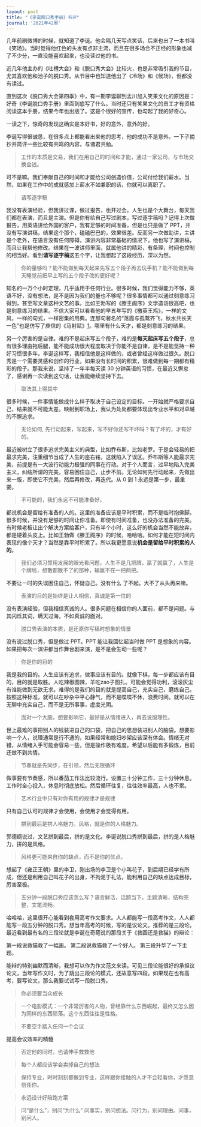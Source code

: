 ```yaml
---
layout: post
title: "《李诞脱口秀手册》书评"
journal: '2021年42周'
---
```


几年前刷微博的时候，就知道了李诞。他会隔几天写点笑话，后来也出了一本书叫《笑场》。当时觉得他红色的头发有点非主流，而且在很多场合不正经的形象也减了不少分，一直没能喜欢起来，也没读过他的书。

近几年他主办的《吐槽大会》和《脱口秀大会》比较火，也是非常吸引我的节目，尤其喜欢他和池子的脱口秀。从节目中也知道他出了《冷场》和《候场》，但都没有读过。

直到这次《脱口秀大会第四季》中，有一期李诞聊到孟川加入笑果文化的原因是：好奇《李诞脱口秀手册》里面到底写了什么。当时还只有笑果文化的员工才有资格阅读这本手册，结果今年也出版了。这是个很好的宣传，也勾起了我的好奇心。

一读之下，惊奇的发现这确实是本好书，好的意外，意外的好。

李诞写得很诚恳，在很多点上都能看出来他的思考，他的成功不是意外。一下子摘抄并简评一些比较有共鸣的内容，与诸君共勉。

> 工作的本质是交易，我们在用自己的时间和才能，通过一家公司，与市场交换金钱。

可不是嘛。我们奉献自己的时间和才能给公司创造价值，公司付给我们薪水。当然，如果在工作中的成就感加上薪水不如兼职的话，你就可以离职了。

> 请写逐字稿

我没有表演经验，但我讲过课，做过报告，也开过会。人生也是个大舞台，每天我们都在表演，而且是主演。但是你有给自己写过剧本，写过逐字稿吗？记得上次做报告，用英语讲给外国的客户，我有足够的时间准备，但是也只是做了 PPT，并没有写演讲稿，结果这个那个，磕磕巴巴的，效果很差。反而另一次做助讲，主讲是个老外，在语言没有任何障碍，演讲内容非常基础的情况下，他也写了演讲稿，而且让我帮他修改。结果在一波讲师里面，就属他讲的精彩，有条理，时间也控制的相当好。看到**请写逐字稿**这五个字，让我想起了这段经历，深以为然。

> 你的量够吗？能不能做到每天起来先写五个段子再去玩手机？能不能做到每天睡觉前把早上写的五个段子改的更好呢？

知名的一万个小时定理，几乎适用于任何行业。很多时候，我们觉得能力不够，英语不好，没有想法，是不是因为我们的量也不够呢？很多事情都可以通过刻意练习得到，甚至写文章这种文艺的事。比如王勃写的《滕王阁序》文学造诣很高吧，也是刻意练习的结果。不信大家可以看看他的早五年写的《檄英王鸡》，一样的文风，一样的句式，一样密集的用典。连那句著名的“落霞与孤鹜齐飞，秋水共长天一色”也是仿写了庾信的《马射赋》[1][1]。哪里有什么天才，都是刻意练习的结果。

另一个厉害的是自律。难的不是起床写五个段子，难的是**每天起床写五个段子**，总有很多理由拖后腿，能不能成功很大程度取决于你能不是自律，是不是能坚持一种好习惯很多年。李诞这样写，我相信他是这样做的，或者曾经这样做过很久。脱口秀是一个需要灵感和创作的行业，如果没有长时间的积累，很难做到每一期都有精彩的段子。那我来说，坚持了一年半每天读 30 分钟英语的习惯，在最近又懈怠了，感谢再一次读到这句话，让我能继续坚持下去。

> 取法其上得其中

很多时候，一件事情能做成什么样子取决于自己设定的目标。一开始就严格要求自己，结果就不可能太差。映射到职场上，我认为处处都要体现出专业水平和对卓越的不懈追求。

> 无论如何, 先行动起来，写起来，写不好你还写不坏吗？有了坏的，才有好的。

最近被树立了很多追求完美主义的典型，比如乔布斯，比如老罗。于是会轻易的把最求完美，注重细节当成了人生的座右铭，这就陷入了误区。乔布斯等人能最求完美，前提是有一大波行动能力极强的同事在行动。对于个人而言，过早地陷入完美主义，纠结所谓的完美，容易困住自己，止步不前。无论如何先行动起来，先做出来一版，即使它不完美，然后再修改，再迭代。从 0 到 1 永远是第一步，最重要。

> 不可能的，我们永远不可能准备好。

都说机会是留给有准备的人的。这里的准备应该是平时积累，而不是临时抱佛脚。很多时候，并没有足够的时间让你准备。即使有时间准备，也没办法准备的完美。有时候老板让出个解决方案给客户，只有半个小时，这么好的机会当然不能放弃，都是硬着头皮上。比如王勃做《滕王阁序》的时候，哈哈哈。如何才能在短时间内表现的像个天才？当然是靠平时积累了。所以我更愿意说**机会是留给平时积累的人的**。

> 我们必须习惯用发展的眼光看问题，人生不是几把牌，赢了就赢了，人生是个牌局，想散都散不了的那种，输赢不在一把两把。

不要让一时的失误困住自己，怀疑自己。没有什么 了不起，大不了从头再来嘛。

> 表演的目的是始终是让人相信，真诚是第一位的

没有表演经验，但我相信真诚的人。很多问题在相信你的人面前，都不是问题。与其闪烁其词，瞒天过海，不如真诚的面对。

> 脱口秀表演的本质，是还原你写稿时想象的情景

没有说过脱口秀，但是做过 PPT。PPT 能让我回忆起当时做 PPT 是想象的内容。如果把每次一演讲都当作舞台剧来演，是不是会生动一些呢？

> 你是你的目的

我是我的目的。人生应该有追求，做事应该有目的。就像下棋，每一步都应该有目的，目的就是取胜。人吃辣椒图辣，羊吃zao子图扎。可能会觉得功利，滚滚灰尘有谁能做到无欲无求。难得的是我们的目的就是提高自己，充实自己，磨练自己。按照这种标准，就可以在吵杂中平心静气，而不是喋喋不休，浪费时间。就可以在无聊中充实自己，而不是无所事事，虚度光阴。

> 面对一个大脑，想要影响它，最好是从情绪进入，再去说服理性。

世上最难的事把别人的钱装进自己的口袋，把自己的思想装进别人的脑袋。想要影响一个人，说理通常是行不通的，如果经常和媳妇吵架应该深有体会。情绪无对错，从情绪入手可能会容易一些，但是操作极有难度。希望以后能有多锻炼，目前还做不到共情。

> 节奏就是先同步，在引领，然后无限循环

做事要有节奏感，所以番茄工作法比较流行。设置三十分钟工作，三十分钟休息。工作时全心投入，休息时彻底放松。然后循环往复，往往效率最高，人也不累。

> 艺术行业中只有对你有用的规律才是规律

只有自己认可的规律才会使用，会使用才会觉得有用。

> 拼到最后是拼人格魅力。风格，就是你的人格魅力。

郭德纲说过，文艺拼到最后，拼的是文化。李诞说脱口秀拼到最后，拼的是人格魅力，拼的是风格。

> 风格更可能来自你的缺点，而不是你的优点。

想起了《雍正王朝》里的李卫，刚出场的李卫是个小叫花子，到后期已经学有所成，但还是利用自己叫花子的出身，不拘泥于礼法，能利用自己的缺点达成目标，厉害至极。

> 五分钟一段脱口秀应该怎么写？语言鲜活，话题当下，主题清晰，结构完整，文笔流畅。

哈哈哈，这里很开心能看到套用高考作文要求。人人都能写一段高考作文，人人都能写一段五分钟的脱口秀。想当年高考的时候，写的是议论文，推荐的是三段论。最近看到最有名的三段论就是李诞在奇葩说的那段关于《救画还是救猫》的辩论：

第一段说救猫救了一幅画。
第二段说救猫救了一个好人。
第三段升华了一下主题。

能辩的特别幽默而清晰，我想可以作为作文范文来读。可见三段论能很好的承担议论文，当年写作文时，为了跳出三段论的模式，还故意写四段。如果现在也有高考，要写论文，那么我要试试写一段脱口秀。

> 你必须要当众成长

> 一个电影模式：一个非常厉害的人物，曾经靠什么东西崛起，最终又怎么因为同样的东西陨落。这个东西往往是性格。

> 不要空手踏入任何一个会议

提高会议效率的精髓

> 否定他的同时，也请伸手救救他

> 每个人都应该学会卖掉自己的想法

> 保持专业，时时刻刻都做到专业，这样跟你接触的人才不会轻看你，才愿意信任你。

> 永远设计好陪跑方案

> 问“是什么”，别问“为什么”
> 问事实，别问想法。问行为，别问理由。问事，别问人。



[1]: https://zddhub.com/2021/09/11/w37-read-wangbo.html

